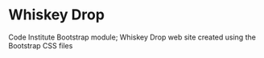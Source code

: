 # Whiskey Drop

Code Institute Bootstrap module;  Whiskey Drop web site created using the Bootstrap CSS files
